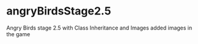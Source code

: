 # angryBirdsStage2.5
Angry Birds stage 2.5 with Class Inheritance and Images
added images in the game